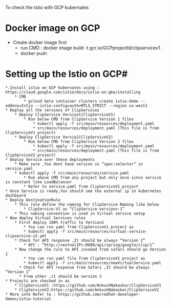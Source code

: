 
To check the Istio with GCP kubernates 


# Docker image on GCP  #
   * Create docker image first
      * run CMD : docker image build -t gcr.io/GCPprojectId/clipservicev1 .
      * docker push <imageName>


# Setting up the Istio on GCP#

    *.Install istio on GCP kubernates using : https://cloud.google.com/istio/docs/istio-on-gke/installing
        * CMD
            * gcloud beta container clusters create istio-demo --addons=Istio --istio-config=auth=MTLS_STRICT --region us-west1
    * Deploy all the versions of ClipServices
        * Deploy ClipService Version1(ClipServiceV1)
            * Run below CMD from ClipService Version 1 files
                * kubectl apply -f src/main/resources/deployment.yaml  
                * src/main/resources/deployment.yaml (This file is from ClipServiceV1 project)
        * Deploy ClipService Versio2(ClipServiceV2)
            * Run below CMD from ClipService Version 2 files
                * kubectl apply -f src/main/resources/deployment.yaml  
                * src/main/resources/deployment.yaml (This file is from ClipServiceV2 project)
    * Deploy Service over these deployments 
        * Make sure ,You dont have version in “spec:selector” in service.yaml
        * kubectl apply -f src/main/resources/service.yaml
            * Run above CMD from any project but only once since service is constant like LoadBalancer
            * Refer to service.yaml from ClipServiceV1 project
    * Once Service is ready,You should see the external ip in kubernetes dashboard
    * Deploy DestinationRule
        * This rule define the naming for ClipService Naming like below
            * ClipService-V1 as “ClipService-versionv-1”
        * This naming convention is used in Virtual service setup
    * Now deploy Virtual Services rules
        * First deploy 100% traffic to Version2
            * You can run yaml from ClipServiceV1 project as 
            * kubectl apply -f src/main/resources/virtual-service-clipservice-v2.yml
        * Check for API response ,It should be always “Version 2”
            * API : “http://<extnalIP>:8080/api/spring/google/clip/1”
        * Now change the rule to API invoked from safari should go Version 1
            * You can run yaml file from ClipServiceV1 project as
            * kubectl apply -f src/main/resources/newVirtualService.yaml
          * Check for API response from Safari ,It should be always “Version 1”
          * From other ,it should be version 2
    * Projects are checked in as 
        * ClipServiceV1 :https://github.com/AnkushNakaskar/ClipServiceV1
        * ClipServiceV2:https://github.com/AnkushNakaskar/ClipServiceV2
    * More info Refer to : https://github.com/redhat-developer-demos/istio-tutorial

~~~~__~~~~
